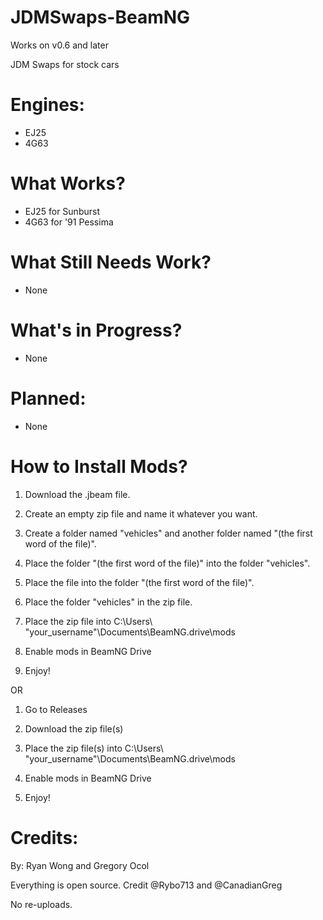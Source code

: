 # JDMSwaps-BeamNG
Works on v0.6 and later

JDM Swaps for stock cars

# Engines:
- EJ25
- 4G63

# What Works?
- EJ25 for Sunburst
- 4G63 for '91 Pessima

# What Still Needs Work?
- None

# What's in Progress?
- None

# Planned:
- None 

# How to Install Mods?
1. Download the .jbeam file.

2. Create an empty zip file and name it whatever you want.

3. Create a folder named "vehicles" and another folder named "(the first word of the file)".

4. Place the folder "(the first word of the file)" into the folder "vehicles".

5. Place the file into the folder "(the first word of the file)".

6. Place the folder "vehicles" in the zip file.

7. Place the zip file into C:\Users\ "your_username"\Documents\BeamNG.drive\mods

8. Enable mods in BeamNG Drive

9. Enjoy!

OR

1. Go to Releases

2. Download the zip file(s)

3. Place the zip file(s) into C:\Users\ "your_username"\Documents\BeamNG.drive\mods

4. Enable mods in BeamNG Drive

5. Enjoy!

# Credits:
By: Ryan Wong and Gregory Ocol

Everything is open source. Credit @Rybo713 and @CanadianGreg

No re-uploads.
